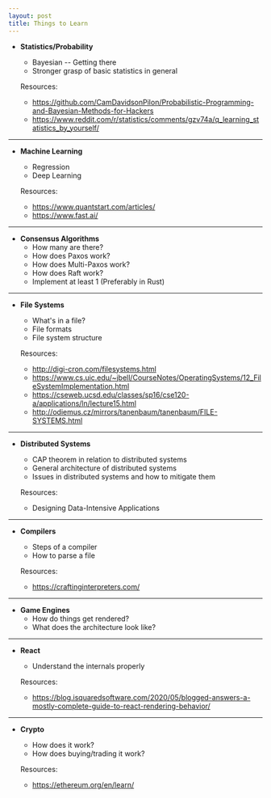 ```yaml
---
layout: post
title: Things to Learn
---
```


- **Statistics/Probability**
    - Bayesian -- Getting there
    - Stronger grasp of basic statistics in general

    Resources:
    - <https://github.com/CamDavidsonPilon/Probabilistic-Programming-and-Bayesian-Methods-for-Hackers>
    - <https://www.reddit.com/r/statistics/comments/gzv74a/q_learning_statistics_by_yourself/>

-----

- **Machine Learning**
    - Regression
    - Deep Learning

    Resources:
    - <https://www.quantstart.com/articles/>
    - <https://www.fast.ai/>

-----

- **Consensus Algorithms**
    - How many are there?
    - How does Paxos work?
    - How does Multi-Paxos work?
    - How does Raft work?
    - Implement at least 1 (Preferably in Rust)

-----

- **File Systems**
    - What's in a file?
    - File formats
    - File system structure

    Resources:
    - <http://digi-cron.com/filesystems.html>
    - <https://www.cs.uic.edu/~jbell/CourseNotes/OperatingSystems/12_FileSystemImplementation.html>
    - <https://cseweb.ucsd.edu/classes/sp16/cse120-a/applications/ln/lecture15.html>
    - <http://odiemus.cz/mirrors/tanenbaum/tanenbaum/FILE-SYSTEMS.html>

-----

- **Distributed Systems**
    - CAP theorem in relation to distributed systems
    - General architecture of distributed systems
    - Issues in distributed systems and how to mitigate them

    Resources:
    - Designing Data-Intensive Applications

-----

- **Compilers**
    - Steps of a compiler
    - How to parse a file

    Resources:
    - <https://craftinginterpreters.com/>

-----

- **Game Engines**
    - How do things get rendered?
    - What does the architecture look like?

-----

- **React**
    - Understand the internals properly

    Resources:
    - <https://blog.isquaredsoftware.com/2020/05/blogged-answers-a-mostly-complete-guide-to-react-rendering-behavior/>

-----

- **Crypto**
    - How does it work?
    - How does buying/trading it work?

    Resources:
    - <https://ethereum.org/en/learn/>